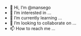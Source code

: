 - 👋 Hi, I’m @mansego
- 👀 I’m interested in ...
- 🌱 I’m currently learning ...
- 💞️ I’m looking to collaborate on ...
- 📫 How to reach me ...

<!---
mansego/mansego is a ✨ special ✨ repository because its `README.md` (this file) appears on your GitHub profile.
You can click the Preview link to take a look at your changes.
--->
